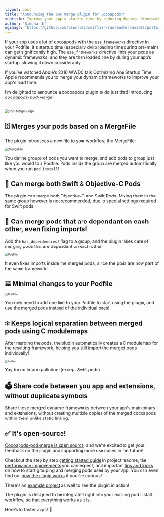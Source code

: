 ```yaml
---
layout: post
title: "Announcing the pod merge plugin for Cocoapods!"
subtitle: Improve your app's startup time by reducing dynamic frameworks
author: "Siddharth"
ogimage: "https://github.com/biocross/swiftier/raw/master/assets/posts/pod_merge/pod-merge-logo-2.png"
---
```


If your app uses a lot of cocoapods with the `use_frameworks` directive in your Podfile, it's startup time (especially dylib loading time during pre-main) can get significantly high. The `use_frameworks` directive links your pods as dynamic frameworks, and they are then loaded one by during your app’s startup, slowing it down considerably.

If you’ve watched Apple’s 2016 WWDC talk [Optimizing App Startup Time](https://developer.apple.com/videos/play/wwdc2016/406), Apple recommends you to merge your dynamic frameworks to improve your app's load time.

I’m delighted to announce a cocoapods plugin to do just that! Introducing [_cocoapods-pod-merge_](https://github.com/grab/cocoapods-pod-merge)!

<br/><img src="{{site.url}}/assets/posts/pod_merge/pod-merge-logo-2.png" alt="Pod-Merge-Logo" style="zoom:72%;" /><br/>

## 🗄 Merges your pods based on a MergeFile
The plugin introduces a new file to your workflow, the MergeFile:

<img src="{{site.url}}/assets/posts/pod_merge/mergefile.png" alt="MergeFile" style="zoom:72%;" />

You define groups of pods you want to merge, and add pods to group just like you would to a Podfile. Pods inside the group are merged automatically when you run `pod install`!

## 📝 Can merge both Swift & Objective-C Pods

The plugin can merge both Objective-C and Swift Pods. Mixing them in the same group however is not recommended, due to special settings required for Swift pods.

## 🚀 Can merge pods that are dependant on each other, even fixing imports!

Add the `has_dependencies!` flag to a group, and the plugin takes care of merging pods that are dependant on each other. 

<img src="{{site.url}}/assets/posts/pod_merge/has_dependencies.png" alt="PodFile" style="zoom:62%;" />

It even fixes imports inside the merged pods, since the pods are now part of the same framework! 

## 𝍇 Minimal changes to your Podfile

<img src="{{site.url}}/assets/posts/pod_merge/podfile.png" alt="PodFile" style="zoom:62%;" />

You only need to add one line to your Podfile to start using the plugin, and use the merged pods instead of the individual ones!

## ፨ Keeps logical separation between merged pods using C modulemaps

After merging the pods, the plugin automatically creates a C modulemap for the resulting framework, helping you still import the merged pods individually! 

<img src="{{site.url}}/assets/posts/pod_merge/modulemap.png" alt="PodFile" style="zoom:52%;" />

Yay for no import pollution! (except Swift pods)

## 🗳 Share code between you app and extensions, without duplicate symbols

Share these merged dynamic frameworks between your app's main binary and extensions, without creating multiple copies of the merged cocoapods within them unlike static linking.

## ✅ It's open-source!

[Cocoapods-pod-merge is open source](https://github.com/grab/cocoapods-pod-merge), and we’re excited to get your feedback on the plugin and supporting more use cases in the future!

Checkout the step by step [getting started guide](https://github.com/grab/cocoapods-pod-merge#installation) in project readme, the [performance improvements](https://github.com/grab/cocoapods-pod-merge/blob/master/wiki/benchmarks.md) you can expect, and important [tips and tricks](https://github.com/grab/cocoapods-pod-merge#tips) on how to start grouping and merging pods used by your app. You can even find out [how the plugin works](https://github.com/grab/cocoapods-pod-merge/blob/master/wiki/inner_workings.md) if your're curious!

There's an [example project](https://github.com/grab/cocoapods-pod-merge/tree/master/PodMergeExample)  as well to see the plugin in action! 

The plugin is designed to be integrated right into your existing pod install workflow, so that everything works as it is.

Here’s to faster apps! 🍻
